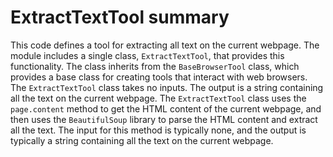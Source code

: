 # ExtractTextTool summary
This code defines a tool for extracting all text on the current webpage. The module includes a single class, `ExtractTextTool`, that provides this functionality. The class inherits from the `BaseBrowserTool` class, which provides a base class for creating tools that interact with web browsers. The `ExtractTextTool` class takes no inputs. The output is a string containing all the text on the current webpage. The `ExtractTextTool` class uses the `page.content` method to get the HTML content of the current webpage, and then uses the `BeautifulSoup` library to parse the HTML content and extract all the text. The input for this method is typically none, and the output is typically a string containing all the text on the current webpage.

